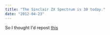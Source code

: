 ```yaml
---
title: "The Sinclair ZX Spectrum is 30 today."
date: "2012-04-23"
---
```


So I thought I'd repost [this](https://tapadoo.wpengine.com/2010/an-easter-project/)
